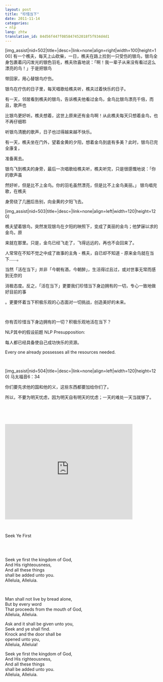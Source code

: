 ```yaml
---
layout: post
title: "珍惜当下"
date: 2011-11-14
categories:
- nlp
lang: zhtw
translation_id: 84d56f447f085847452018f5f934d4d1
---
```

<!--break-->
<p>
[img_assist|nid=502|title=|desc=|link=none|align=right|width=100|height=100]
有一个樵夫，每天上山砍柴，一日，樵夫在路上捡到一只受伤的银鸟，银鸟全身包裹着闪闪发光的银色羽毛，樵夫欣喜地说：「啊！我一辈子从来没有看过这么漂亮的鸟！」于是把银鸟

带回家，用心替银鸟疗伤。</p>

<p>银鸟在疗伤的日子里，每天唱歌给樵夫听，樵夫过着快乐的日子。</p>

<p>有一天，邻居看到樵夫的银鸟，告诉樵夫他看过金鸟，金鸟比银鸟漂亮千倍，而且，歌声也

比银鸟更好听。樵夫想着，这世上原来还有金鸟啊！从此樵夫每天只想着金鸟，也不再仔细聆

听银鸟清脆的歌声，日子也过得越来越不快乐。</p>

<p>有一天，樵夫坐在门外，望着金黄的夕阳，想着金鸟到底有多美？此时，银鸟已完全康复，

准备离去。</p>

<p>银鸟飞到樵夫的身旁，最后一次唱歌给樵夫听，樵夫听完，只是很感慨地说：「你的歌声虽

然好听，但是比不上金鸟。你的羽毛虽然漂亮，但是比不上金鸟美丽。」 银鸟唱完歌，在樵夫

身旁绕了几圈后告别，向金黄的夕阳飞去。</p>



<p>

[img_assist|nid=503|title=|desc=|link=none|align=left|width=120|height=120]

樵夫望着银鸟，突然发现银鸟在夕阳的映照下，变成了美丽的金鸟；他梦寐以求的金鸟，原

来就在那里。只是，金鸟已经飞走了，飞得远远的，再也不会回来了。</p>

<p>人常常在不知不觉之中成了故事的主角 - 樵夫，自已却不知道 - 原来金鸟就在当下……。

</p>


<p>当然「活在当下」并非「今朝有酒，今朝醉」，生活得过且过，或对世事无常而感到无奈的

消极态度。反之，「活在当下」更要我们珍惜当下身边拥有的一切，专心一致地做好目前的事

。更要怀着当下积极乐观的心态面对一切挑战，创造美好的未来。</p><br/>

<p>你有否珍惜当下身边拥有的一切？积极乐观地活在当下？</p>

<p>NLP其中的假设前题 NLP Presupposition:</p>
<p>每人都已经具备使自己成功快乐的资源。</p>
<p>Every one already possesses all the resources needed.</p>
<br/>
<p>
[img_assist|nid=504|title=|desc=|link=none|align=left|width=120|height=120]
马太福音6：34</p>
<p>你们要先求他的国和他的义，这些东西都要加给你们了。</p>
<p>所以，不要为明天忧虑，因为明天自有明天的忧虑；一天的难处一天当就够了。</p>


<br/><br/><br/>
<p><iframe width="420" height="315" src="http://www.youtube.com/embed/9LMQfOp9w8k" frameborder="0"
allowfullscreen></iframe></p>

<br/>
<p>Seek Ye First<p/><br/><br/>

<p>Seek ye first the kingdom of God,<br/>
And His righteousness,<br/>
And all these things<br/>
shall be added unto you.<br/>
Alleluia, Alleluia.</p><br/>

<p>Man shall not live by bread alone,<br/>
But by every word<br/>
That proceeds from the mouth of God,<br/>
Alleluia, Alleluia.</p>

<p>Ask and it shall be given unto you,<br/>
Seek and ye shall find.<br/>
Knock and the door shall be<br/>
opened unto you,<br/>
Alleluia, Alleluia!</p>

<p>Seek ye first the kingdom of God,<br/>
And His righteousness,<br/>
And all these things<br/>
shall be added unto you.<br/>
Alleluia, Alleluia.</p>
